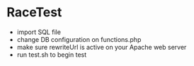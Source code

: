 # RaceTest

- import SQL file
- change DB configuration on functions.php
- make sure rewriteUrl is active on your Apache web server
- run test.sh to begin test

